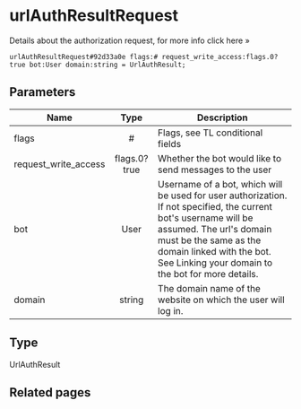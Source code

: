 # urlAuthResultRequest
Details about the authorization request, for more info click here »

```
urlAuthResultRequest#92d33a0e flags:# request_write_access:flags.0?true bot:User domain:string = UrlAuthResult;
```

## Parameters
| Name | Type | Description |
| ---- | :----: | ----------- |
| flags | # | Flags, see TL conditional fields |
| request_write_access | flags.0?true | Whether the bot would like to send messages to the user |
| bot | User | Username of a bot, which will be used for user authorization. If not specified, the current bot's username will be assumed. The url's domain must be the same as the domain linked with the bot. See Linking your domain to the bot for more details. |
| domain | string | The domain name of the website on which the user will log in. |


## Type
UrlAuthResult

## Related pages
